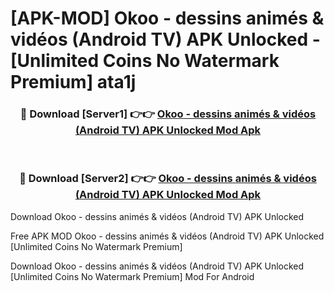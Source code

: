 # [APK-MOD] Okoo - dessins animés & vidéos (Android TV) APK Unlocked - [Unlimited Coins No Watermark Premium] ata1j



<div align="center">
<h3>🔴 Download [Server1] 👉👉 <a href="https://momento.my/?title=Okoo_-_dessins_animés_&_vidéos_(Android_TV)_APK_Unlocked">Okoo - dessins animés & vidéos (Android TV) APK Unlocked Mod Apk</a></h3><br>

<h3>🔴 Download [Server2] 👉👉 <a href="https://momento.my/?title=Okoo_-_dessins_animés_&_vidéos_(Android_TV)_APK_Unlocked">Okoo - dessins animés & vidéos (Android TV) APK Unlocked Mod Apk</a></h3>
</div>



Download Okoo - dessins animés & vidéos (Android TV) APK Unlocked 

Free APK MOD Okoo - dessins animés & vidéos (Android TV) APK Unlocked [Unlimited Coins No Watermark Premium]

Download Okoo - dessins animés & vidéos (Android TV) APK Unlocked [Unlimited Coins No Watermark Premium] Mod For Android
